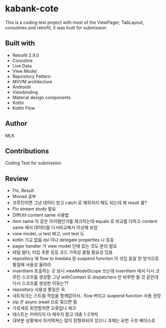 # kabank-cote
This is a coding test project with most of the ViewPager, TabLayout, coroutines and retrofit, it was built for submission

## Built with
* Retrofit 2.9.0
* Coroutine
* Live Data
* View Model
* Repository Pattern
* MVVM architecture
* Androidx
* Viewbinding
* Material design components
* Kotlin
* Kotlin Flow

## Author
MLK

## Contributions
Coding Test for submission

## Review
+ Flo, Result
+ Monad 공부
+ 코루틴이면 그냥 데이터 받고 catch 로 예외처리 해도 되는데 왜 result 를?
+ Flo stream study 필요
+ DiffUtil content same 사용법
+ item same 이 같은 아이템인가를 체크하는데 equals 로 비교를 다하고 content same 에서 데이터를 다시비교해서 이상해 보암
+ view model, ui test 짜고, unit test 도
+ kotlin 기교 없음 dsl 이나 delegate properties 나 등등
+ pager handler 가 view model 단에 있는 것도 분리 필요
+ 테일 람다, 타입 추론 등등 코드 가독성 올릴 필요성 있음
+ repository 에 flow to livedata 랑 suspend function 이 섞임 동일 한 방식으로 통일해 사용성 올려라
+ insertItem 호출하는 곳 보니 viewModelScope 쓰는데 insertItem 에서 다시 코루틴 스코프를 생성함 그냥 withContext 로 dispatchers 만 바꾸면 될 것 같은데 다시 스코프를 생성한 이유는??
+ repository 사용성 통일은 꼭
+ 네트워크는 스트림 작업을 할께없어서.. flow 버리고 suspend function 사용 권장
+ zip 은 async await 으로 묶으면 됨
+ 가로세로 회전할꺼면 오류없나 체크
+ 테스트는 커버리지 다 채우지 말고 대충 1-2개씩
+ 대부분 상황에서 아키텍쳐는 많이 정형화되어 있으니 과제는 요번 구조 베이스로
